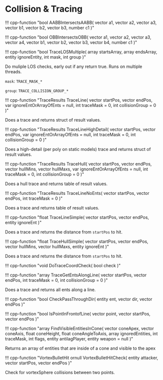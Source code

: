 # Collision & Tracing

!!! cpp-function "bool AABBIntersectsAABB( vector a1, vector a2, vector a3, vector b1, vector b2, vector b3, number c1 )"

!!! cpp-function "bool OBBIntersectsOBB( vector a1, vector a2, vector a3, vector a4, vector b1, vector b2, vector b3, vector b4, number c1 )"

!!! cpp-function "bool TraceLOSMultiple( array startsArray, array endsArray, entity ignoreEntity, int mask, int group )"

  Do muliple LOS checks, early out if any return true. Runs on multiple threads.

  `mask`: `TRACE_MASK_*`

  `group`: `TRACE_COLLISION_GROUP_*`

!!! cpp-function "TraceResults TraceLine( vector startPos, vector endPos, var ignoreEntOrArrayOfEnts = null, int traceMask = 0, int collisionGroup = 0 )"

  Does a trace and returns struct of result values.

!!! cpp-function "TraceResults TraceLineHighDetail( vector startPos, vector endPos, var ignoreEntOrArrayOfEnts = null, int traceMask = 0, int collisionGroup = 0 )"

  Does a high-detail (per poly on static models) trace and returns struct of result values.

!!! cpp-function "TraceResults TraceHull( vector startPos, vector endPos, vector hullMins, vector hullMaxs, var ignoreEntOrArrayOfEnts = null, int traceMask = 0, int collisionGroup = 0 )"

  Does a hull trace and returns table of result values.

!!! cpp-function "TraceResults TraceLineNoEnts( vector startPos, vector endPos, int traceMask = 0 )"

  Does a trace and returns table of result values.

!!! cpp-function "float TraceLineSimple( vector startPos, vector endPos, entity ignoreEnt )"

  Does a trace and returns the distance from `startPos` to hit.

!!! cpp-function "float TraceHullSimple( vector startPos, vector endPos, vector hullMins, vector hullMaxs, entity ignoreEnt )"

  Does a trace and returns the distance from `startPos` to hit.

!!! cpp-function "void DoTraceCoordCheck( bool check )"

!!! cpp-function "array<entity> TraceGetEntsAlongLine( vector startPos, vector endPos, int traceMask = 0, int collisionGroup = 0 )"

  Does a trace and returns all ents along a line.

!!! cpp-function "bool CheckPassThroughDir( entity ent, vector dir, vector endPos )"

!!! cpp-function "bool IsPointInFrontofLine( vector point, vector startPos, vector endPos )"

!!! cpp-function "array<VisibleEntityInCone> FindVisibleEntitiesInCone( vector coneApex, vector coneAxis, float coneHeight, float coneAngleToAxis, array<entity> ignoredEntities, int traceMask, int flags, entity antilagPlayer, entity weapon = null )"

  Returns an array of entities that are inside of a cone and visible to the apex

!!! cpp-function "VortexBulletHit ornull VortexBulletHitCheck( entity attacker, vector startPos, vector endPos )"

  Check for vortexSphere collisions between two points.
